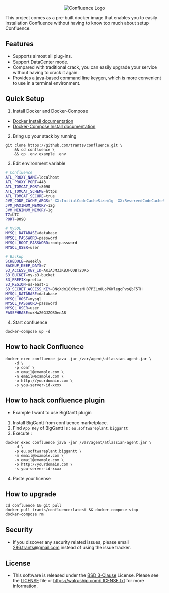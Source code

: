 <p align="center">
	<img src="https://walruship-repository.s3.ap-southeast-1.amazonaws.com/images/confluence-logo.png" alt="Confluence Logo">
</p>

This project comes as a pre-built docker image that enables you to easily installation Confluence without having to know too much about setup Confluence.

## Features
- Supports almost all plug-ins.
- Support DataCenter mode.
- Compared with traditional crack, you can easily upgrade your service without having to crack it again.
- Provides a java-based command line keygen, which is more convenient to use in a terminal environment.

## Quick Setup

1. Install Docker and Docker-Compose
- [Docker Install documentation](https://docs.docker.com/install/)
- [Docker-Compose Install documentation](https://docs.docker.com/compose/install/)

2. Bring up your stack by running
```shell
git clone https://github.com/trants/confluence.git \
    && cd confluence \
    && cp .env.example .env
```

3. Edit environment variable
```bash
# Confluence
ATL_PROXY_NAME=localhost
ATL_PROXY_PORT=443
ATL_TOMCAT_PORT=8090
ATL_TOMCAT_SCHEME=https
ATL_TOMCAT_SECURE=true
JVM_CODE_CACHE_ARGS="-XX:InitialCodeCacheSize=1g -XX:ReservedCodeCacheSize=8g"
JVM_MAXIMUM_MEMORY=12g
JVM_MINIMUM_MEMORY=1g
TZ=UTC
PORT=8090

# MySQL
MYSQL_DATABASE=database
MYSQL_PASSWORD=password
MYSQL_ROOT_PASSWORD=rootpassword
MYSQL_USER=user

# Backup
SCHEDULE=@weekly
BACKUP_KEEP_DAYS=7
S3_ACCESS_KEY_ID=AKIA3M3ZKBJPQUBT2UK6
S3_BUCKET=my-s3-bucket
S3_PREFIX=prefix
S3_REGION=us-east-1
S3_SECRET_ACCESS_KEY=BNcXdm18XMctzMH87PZLm8UoP6WlegcPvsQbF5TH
MYSQL_DATABASE=database
MYSQL_HOST=mysql
MYSQL_PASSWORD=password
MYSQL_USER=user
PASSPHRASE=wxHw26GJZQBDenA8
```
4. Start confluence
```shell
docker-compose up -d
```

## How to hack Confluence
```shell
docker exec confluence java -jar /var/agent/atlassian-agent.jar \
    -d \
    -p conf \
    -m email@example.com \
    -n email@example.com \
    -o http://yourdomain.com \
    -s you-server-id-xxxx
```

## How to hack confluence plugin
- Example I want to use BigGantt plugin
1. Install BigGantt from confluence marketplace.
2. Find `App Key` of BigGantt is : `eu.softwareplant.biggantt`
3. Execute :
```shell
docker exec confluence java -jar /var/agent/atlassian-agent.jar \
    -d \
    -p eu.softwareplant.biggantt \
    -m email@example.com \
    -n email@example.com \
    -o http://yourdomain.com \
    -s you-server-id-xxxx
```
4. Paste your license


## How to upgrade

```shell
cd confluence && git pull
docker pull trants/confluence:latest && docker-compose stop
docker-compose rm
```

## Security
- If you discover any security related issues, please email 286.trants@gmail.com instead of using the issue tracker.

## License
- This software is released under the [BSD 3-Clause][link-license] License. Please see the [LICENSE](LICENSE) file or https://walruship.com/LICENSE.txt for more information.

[link-license]: https://opensource.org/license/bsd-3-clause/